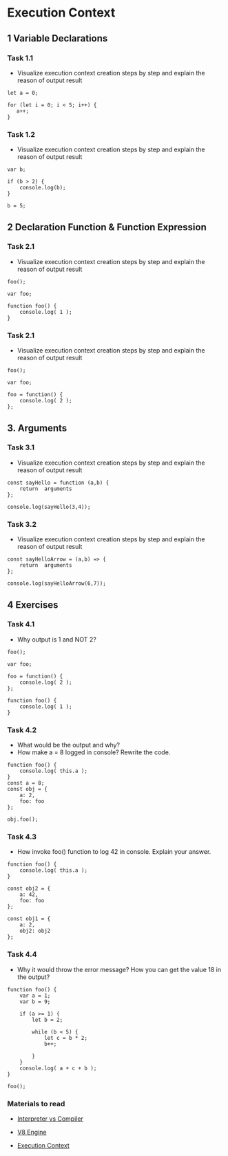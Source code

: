 # Execution Context

## 1 Variable Declarations
### Task 1.1
- Visualize execution context creation steps by step and explain the reason of output result

```
let a = 0;

for (let i = 0; i < 5; i++) {
   a++;
}
```

### Task 1.2
- Visualize execution context creation steps by step and explain the reason of output result

```
var b;

if (b > 2) {
    console.log(b);
}

b = 5;
```

## 2 Declaration Function & Function Expression

### Task 2.1
- Visualize execution context creation steps by step and explain the reason of output result

```
foo();

var foo;

function foo() {
    console.log( 1 );
}

```

### Task 2.1
- Visualize execution context creation steps by step and explain the reason of output result

```
foo();

var foo;

foo = function() {
    console.log( 2 );
};
```

## 3. Arguments
### Task 3.1
- Visualize execution context creation steps by step and explain the reason of output result

```
const sayHello = function (a,b) {
    return  arguments
};

console.log(sayHello(3,4));
```

### Task 3.2
- Visualize execution context creation steps by step and explain the reason of output result

```
const sayHelloArrow = (a,b) => {
    return  arguments
};

console.log(sayHelloArrow(6,7));
```

## 4 Exercises

### Task 4.1
- Why output is 1 and NOT 2?  

```
foo();

var foo;

foo = function() {
    console.log( 2 );
};

function foo() {
    console.log( 1 );
}
```

### Task 4.2
- What would be the output and why?
- How make a = 8 logged in console? Rewrite the code.

```
function foo() {
    console.log( this.a );
}
const a = 8;
const obj = {
    a: 2,
    foo: foo
};

obj.foo();
```

### Task 4.3
- How invoke foo() function to log 42 in console. Explain your answer.

```
function foo() {
    console.log( this.a );
}

const obj2 = {
    a: 42,
    foo: foo
};

const obj1 = {
    a: 2,
    obj2: obj2
};
```

### Task 4.4
- Why it would throw the error message? How you can get the value 18 in the output?

```
function foo() {
    var a = 1;
    var b = 9;

    if (a >= 1) {
        let b = 2;

        while (b < 5) {
            let c = b * 2;
            b++;

        }
    }
    console.log( a + c + b );
}

foo();
```

  
### Materials to read
- [Interpreter vs Compiler](https://www.youtube.com/watch?v=I1f45REi3k4)

- [V8 Engine](https://www.youtube.com/watch?v=p-iiEDtpy6I&t=732s)

- [Execution Context](https://www.freecodecamp.org/news/execution-context-how-javascript-works-behind-the-scenes/)

